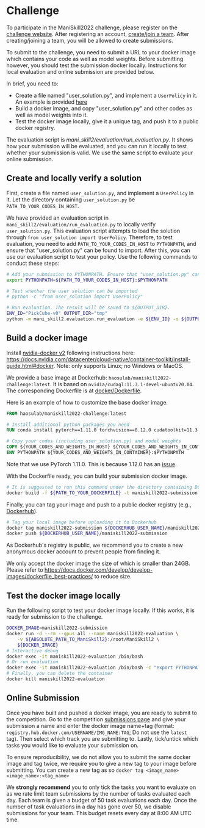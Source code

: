 # Challenge

To participate in the ManiSkill2022 challenge, please register on the [challenge website](https://sapien.ucsd.edu/challenges/maniskill/2022/). After registering an account, [create/join a team](https://sapien.ucsd.edu/challenges/maniskill/challenges/ms2022/team). After creating/joining a team, you will be allowed to create submissions.

To submit to the challenge, you need to submit a URL to your docker image which contains your code as well as model weights. Before submitting however, you should test the submission docker locally. Instructions for local evaluation and online submission are provided below.

In brief, you need to:

- Create a file named "user_solution.py", and implement a `UserPolicy` in it. An example is provided [here](https://github.com/haosulab/ManiSkill2022/tree/main/examples/submission)
- Build a docker image, and copy "user_solution.py" and other codes as well as model weights into it.
- Test the docker image locally, give it a unique tag, and push it to a public docker registry.

The evaluation script is *mani_skill2/evaluation/run_evaluation.py*. It shows how your submission will be evaluated, and you can run it locally to test whether your submission is valid. We use the same script to evaluate your online submission.

## Create and locally verify a solution

First, create a file named `user_solution.py`, and implement a `UserPolicy` in it. Let the directory containing `user_solution.py` be `PATH_TO_YOUR_CODES_IN_HOST`.

We have provided an evaluation script in `mani_skill2/evaluation/run_evaluation.py` to locally verify `user_solution.py`. This evaluation script attempts to load the solution through `from user_solution import UserPolicy`. Therefore, to test evaluation, you need to add `PATH_TO_YOUR_CODES_IN_HOST` to `PYTHONPATH`, and ensure that "user_solution.py" can be found to import. After this, you can use our evaluation script to test your policy. Use the following commands to conduct these steps:

```bash
# Add your submission to PYTHONPATH. Ensure that "user_solution.py" can be found to import.
export PYTHONPATH=${PATH_TO_YOUR_CODES_IN_HOST}:$PYTHONPATH

# Test whether the user solution can be imported
# python -c "from user_solution import UserPolicy"

# Run evaluation. The result will be saved to ${OUTPUT_DIR}.
ENV_ID="PickCube-v0" OUTPUT_DIR="tmp"
python -m mani_skill2.evaluation.run_evaluation -e ${ENV_ID} -o ${OUTPUT_DIR}
```

## Build a docker image

Install [nvidia-docker v2](https://github.com/NVIDIA/nvidia-docker) following instructions here: <https://docs.nvidia.com/datacenter/cloud-native/container-toolkit/install-guide.html#docker>. Note: only supports Linux; no Windows or MacOS.

We provide a base image at Dockerhub: `haosulab/maniskill2022-challenge:latest`. It is based on `nvidia/cudagl:11.3.1-devel-ubuntu20.04`. The corresponding Dockerfile is at [docker/Dockerfile](https://github.com/haosulab/ManiSkill2/blob/main/docker/Dockerfile).

Here is an example of how to customize the base docker image.

```Dockerfile
FROM haosulab/maniskill2022-challenge:latest

# Install additional python packages you need
RUN conda install pytorch==1.11.0 torchvision==0.12.0 cudatoolkit=11.3 -c pytorch && pip install pytransform3d

# Copy your codes (including user_solution.py) and model weights
COPY ${YOUR_CODES_AND_WEIGHTS_IN_HOST} ${YOUR_CODES_AND_WEIGHTS_IN_CONTAINER}
ENV PYTHONPATH ${YOUR_CODES_AND_WEIGHTS_IN_CONTAINER}:$PYTHONPATH
```
Note that we use PyTorch 1.11.0. This is because 1.12.0 has an [issue](https://github.com/pytorch/pytorch/issues/80809).

With the Dockerfile ready, you can build your submission docker image.

```bash
# It is suggested to run this command under the directory containing Dockerfile
docker build -f ${PATH_TO_YOUR_DOCKERFILE} -t maniskill2022-submission
```

Finally, you can tag your image and push to a public docker registry (e.g., [Dockerhub](https://hub.docker.com/)).

```bash
# Tag your local image before uploading it to Dockerhub
docker tag maniskill2022-submission ${DOCKERHUB_USER_NAME}/maniskill2022-submission:test_1
docker push ${DOCKERHUB_USER_NAME}/maniskill2022-submission
```

As Dockerhub's registry is public, we recommend you to create a new anonymous docker account to prevent people from finding it.

We only accept the docker image the size of which is smaller than 24GB. Please refer to <https://docs.docker.com/develop/develop-images/dockerfile_best-practices/> to reduce size.

## Test the docker image locally

Run the following script to test your docker image locally. If this works, it is ready for submission to the challenge.

```bash
DOCKER_IMAGE=maniskill2022-submission
docker run -d --rm --gpus all --name maniskill2022-evaluation \
    -v ${ABSOLUTE_PATH_TO_ManiSkill2}:/root/ManiSkill2 \
    ${DOCKER_IMAGE}
# Interactive debug
docker exec -it maniskill2022-evaluation /bin/bash
# Or run evaluation
docker exec -it maniskill2022-evaluation /bin/bash -c "export PYTHONPATH=/root/ManiSkill2:$PYTHONPATH; python -m mani_skill2.evaluation.run_evaluation -e PickCube-v0 -o /root/ManiSkill2/eval_results/PickCube-v0"
# Finally, you can delete the container
docker kill maniskill2022-evaluation
```

## Online Submission

Once you have built and pushed a docker image, you are ready to submit to the competition. Go to the competition [submissions page](https://sapien.ucsd.edu/challenges/maniskill/challenges/ms2022/submit) and give your submission a name and enter the docker image name+tag (format: `registry.hub.docker.com/USERNAME/IMG_NAME:TAG`; Do not use the `latest` tag). Then select which track you are submitting to. Lastly, tick/untick which tasks you would like to evaluate your submission on.

To ensure reproducibility, we do not allow you to submit the same docker image and tag twice, we require you to give a new tag to your image before submitting. You can create a new tag as so `docker tag <image_name> <image_name>:<tag_name>`

We **strongly recommend** you to only tick the tasks you want to evaluate on as we rate limit team submissions by the number of tasks evaluated each day. Each team is given a budget of 50 task evaluations each day. Once the number of task evaluations in a day has gone over 50, we disable submissions for your team. This budget resets every day at 8:00 AM UTC time.
